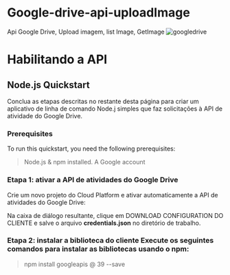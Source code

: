 # Google-drive-api-uploadImage
Api Google Drive, Upload imagem, list Image, GetImage
![googledrive](https://user-images.githubusercontent.com/16269962/72751043-41ea4d80-3b9d-11ea-8e9a-5bec8b32e48a.png)

# Habilitando a API
## Node.js Quickstart

Conclua as etapas descritas no restante desta página para criar um aplicativo de linha de comando Node.j simples que faz solicitações à API de atividade do Google Drive.

### Prerequisites
To run this quickstart, you need the following prerequisites:

> Node.js & npm installed.
A Google account

### Etapa 1: ativar a API de atividades do Google Drive 
Crie um novo projeto do Cloud Platform e ativar automaticamente a API de atividades do Google Drive:

Na caixa de diálogo resultante, clique em DOWNLOAD CONFIGURATION DO CLIENTE e salve o arquivo __credentials.json__ no diretório de trabalho.

### Etapa 2: instalar a biblioteca do cliente Execute os seguintes comandos para instalar as bibliotecas usando o npm: 

> npm install googleapis @ 39 --save 
